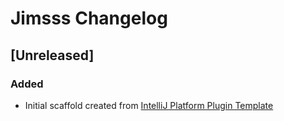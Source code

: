 <!-- Keep a Changelog guide -> https://keepachangelog.com -->

# Jimsss Changelog

## [Unreleased]
### Added
- Initial scaffold created from [IntelliJ Platform Plugin Template](https://github.com/JetBrains/intellij-platform-plugin-template)
